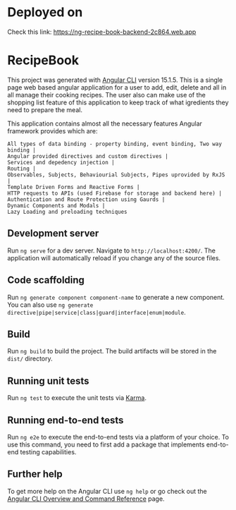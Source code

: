 # Deployed on
Check this link: https://ng-recipe-book-backend-2c864.web.app



# RecipeBook

This project was generated with [Angular CLI](https://github.com/angular/angular-cli) version 15.1.5.
This is a single page web based angular application for a user to add, edit, delete and all in all manage their cooking recipes. The user also can make use of the shopping list feature of this application to keep track of what igredients they need to prepare the meal.

This application contains almost all the necessary features Angular framework provides which are:

    All types of data binding - property binding, event binding, Two way binding |
    Angular provided directives and custom directives |
    Services and depedency injection |
    Routing |
    Observables, Subjects, Behaviourial Subjects, Pipes uprovided by RxJS |
    Template Driven Forms and Reactive Forms |
    HTTP requests to APIs (used Firebase for storage and backend here) |
    Authentication and Route Protection using Gaurds |
    Dynamic Components and Modals |
    Lazy Loading and preloading techniques
    
## Development server

Run `ng serve` for a dev server. Navigate to `http://localhost:4200/`. The application will automatically reload if you change any of the source files.

## Code scaffolding

Run `ng generate component component-name` to generate a new component. You can also use `ng generate directive|pipe|service|class|guard|interface|enum|module`.

## Build

Run `ng build` to build the project. The build artifacts will be stored in the `dist/` directory.

## Running unit tests

Run `ng test` to execute the unit tests via [Karma](https://karma-runner.github.io).

## Running end-to-end tests

Run `ng e2e` to execute the end-to-end tests via a platform of your choice. To use this command, you need to first add a package that implements end-to-end testing capabilities.

## Further help

To get more help on the Angular CLI use `ng help` or go check out the [Angular CLI Overview and Command Reference](https://angular.io/cli) page.
